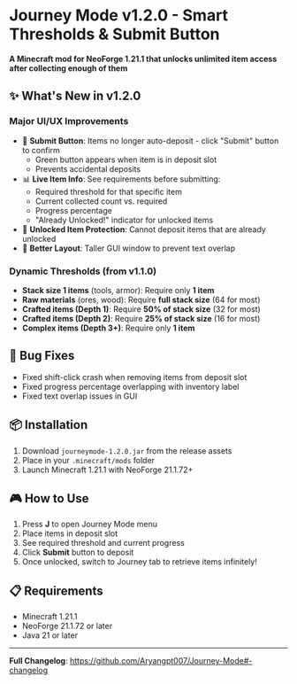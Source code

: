 # Journey Mode v1.2.0 - Smart Thresholds & Submit Button

**A Minecraft mod for NeoForge 1.21.1 that unlocks unlimited item access after collecting enough of them**

## ✨ What's New in v1.2.0

### Major UI/UX Improvements
- 🔘 **Submit Button**: Items no longer auto-deposit - click "Submit" button to confirm
  - Green button appears when item is in deposit slot
  - Prevents accidental deposits
- 📊 **Live Item Info**: See requirements before submitting:
  - Required threshold for that specific item
  - Current collected count vs. required
  - Progress percentage
  - "Already Unlocked!" indicator for unlocked items
- 🚫 **Unlocked Item Protection**: Cannot deposit items that are already unlocked
- 🎯 **Better Layout**: Taller GUI window to prevent text overlap

### Dynamic Thresholds (from v1.1.0)
- **Stack size 1 items** (tools, armor): Require only **1 item**
- **Raw materials** (ores, wood): Require **full stack size** (64 for most)
- **Crafted items (Depth 1)**: Require **50% of stack size** (32 for most)
- **Crafted items (Depth 2)**: Require **25% of stack size** (16 for most)
- **Complex items (Depth 3+)**: Require only **1 item**

## 🐛 Bug Fixes
- Fixed shift-click crash when removing items from deposit slot
- Fixed progress percentage overlapping with inventory label
- Fixed text overlap issues in GUI

## 📦 Installation
1. Download `journeymode-1.2.0.jar` from the release assets
2. Place in your `.minecraft/mods` folder
3. Launch Minecraft 1.21.1 with NeoForge 21.1.72+

## 🎮 How to Use
1. Press **J** to open Journey Mode menu
2. Place items in deposit slot
3. See required threshold and current progress
4. Click **Submit** button to deposit
5. Once unlocked, switch to Journey tab to retrieve items infinitely!

## 📋 Requirements
- Minecraft 1.21.1
- NeoForge 21.1.72 or later
- Java 21 or later

---

**Full Changelog**: https://github.com/Aryangpt007/Journey-Mode#-changelog
